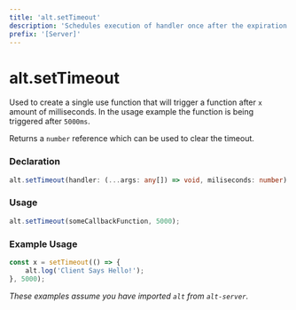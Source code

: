 ```yaml
---
title: 'alt.setTimeout'
description: 'Schedules execution of handler once after the expiration of interval.'
prefix: '[Server]'
---
```


# alt.setTimeout

Used to create a single use function that will trigger a function after `x` amount of milliseconds. In the usage example the function is being triggered after `5000ms`.

Returns a `number` reference which can be used to clear the timeout.

### Declaration

```typescript
alt.setTimeout(handler: (...args: any[]) => void, miliseconds: number): number
```

### Usage

```js
alt.setTimeout(someCallbackFunction, 5000);
```

### Example Usage

```js
const x = setTimeout(() => {
    alt.log('Client Says Hello!');
}, 5000);
```

_These examples assume you have imported `alt` from `alt-server`._